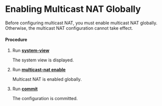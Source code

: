 Enabling Multicast NAT Globally
===============================

Before configuring multicast NAT, you must enable multicast NAT globally. Otherwise, the multicast NAT configuration cannot take effect.

#### Procedure

1. Run [**system-view**](cmdqueryname=system-view)
   
   
   
   The system view is displayed.
2. Run [**multicast-nat enable**](cmdqueryname=multicast-nat+enable)
   
   
   
   Multicast NAT is enabled globally.
3. Run [**commit**](cmdqueryname=commit)
   
   
   
   The configuration is committed.